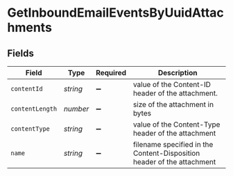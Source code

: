 # GetInboundEmailEventsByUuidAttachments


## Fields

| Field                                                                  | Type                                                                   | Required                                                               | Description                                                            |
| ---------------------------------------------------------------------- | ---------------------------------------------------------------------- | ---------------------------------------------------------------------- | ---------------------------------------------------------------------- |
| `contentId`                                                            | *string*                                                               | :heavy_minus_sign:                                                     | value of the Content-ID header of the attachment.                      |
| `contentLength`                                                        | *number*                                                               | :heavy_minus_sign:                                                     | size of the attachment in bytes                                        |
| `contentType`                                                          | *string*                                                               | :heavy_minus_sign:                                                     | value of the Content-Type header of the attachment                     |
| `name`                                                                 | *string*                                                               | :heavy_minus_sign:                                                     | filename specified in the Content-Disposition header of the attachment |